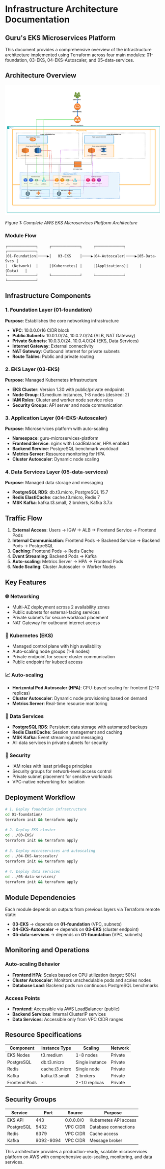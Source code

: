 # Infrastructure Architecture Documentation

## Guru's EKS Microservices Platform

This document provides a comprehensive overview of the infrastructure architecture implemented using Terraform across four main modules: 01-foundation, 03-EKS, 04-EKS-Autoscaler, and 05-data-services.

## Architecture Overview

![AWS EKS Microservices Architecture](docs/images/aws-architecture.png)

*Figure 1: Complete AWS EKS Microservices Platform Architecture*

### Module Flow

```text
┌─────────────┐     ┌─────────────┐     ┌─────────────┐     ┌─────────────┐
│01-Foundation│────▶│   03-EKS    │────▶│04-Autoscaler│────▶│05-Data-Svcs │
│  (Network)  │     │(Kubernetes) │     │(Applications)│     │    (Data)   │
└─────────────┘     └─────────────┘     └─────────────┘     └─────────────┘
```

## Infrastructure Components

### 1. Foundation Layer (01-foundation)
**Purpose**: Establishes the core networking infrastructure

- **VPC**: 10.0.0.0/16 CIDR block
- **Public Subnets**: 10.0.1.0/24, 10.0.2.0/24 (ALB, NAT Gateway)
- **Private Subnets**: 10.0.3.0/24, 10.0.4.0/24 (EKS, Data Services)
- **Internet Gateway**: External connectivity
- **NAT Gateway**: Outbound internet for private subnets
- **Route Tables**: Public and private routing

### 2. EKS Layer (03-EKS)
**Purpose**: Managed Kubernetes infrastructure

- **EKS Cluster**: Version 1.30 with public/private endpoints
- **Node Group**: t3.medium instances, 1-8 nodes (desired: 2)
- **IAM Roles**: Cluster and worker node service roles
- **Security Groups**: API server and node communication

### 3. Application Layer (04-EKS-Autoscaler)
**Purpose**: Microservices platform with auto-scaling

- **Namespace**: guru-microservices-platform
- **Frontend Service**: nginx with LoadBalancer, HPA enabled
- **Backend Service**: PostgreSQL benchmark workload
- **Metrics Server**: Resource monitoring for HPA
- **Cluster Autoscaler**: Dynamic node scaling

### 4. Data Services Layer (05-data-services)
**Purpose**: Managed data storage and messaging

- **PostgreSQL RDS**: db.t3.micro, PostgreSQL 15.7
- **Redis ElastiCache**: cache.t3.micro, Redis 7
- **MSK Kafka**: kafka.t3.small, 2 brokers, Kafka 3.7.x

## Traffic Flow

1. **External Access**: Users → IGW → ALB → Frontend Service → Frontend Pods
2. **Internal Communication**: Frontend Pods → Backend Service → Backend Pods → PostgreSQL
3. **Caching**: Frontend Pods → Redis Cache
4. **Event Streaming**: Backend Pods → Kafka
5. **Auto-scaling**: Metrics Server → HPA → Frontend Pods
6. **Node Scaling**: Cluster Autoscaler → Worker Nodes

## Key Features

### 🌐 Networking
- Multi-AZ deployment across 2 availability zones
- Public subnets for external-facing services
- Private subnets for secure workload placement
- NAT Gateway for outbound internet access

### 🚀 Kubernetes (EKS)
- Managed control plane with high availability
- Auto-scaling node groups (1-8 nodes)
- Private endpoint for secure cluster communication
- Public endpoint for kubectl access

### 📈 Auto-scaling
- **Horizontal Pod Autoscaler (HPA)**: CPU-based scaling for frontend (2-10 replicas)
- **Cluster Autoscaler**: Dynamic node provisioning based on demand
- **Metrics Server**: Real-time resource monitoring

### 💾 Data Services
- **PostgreSQL RDS**: Persistent data storage with automated backups
- **Redis ElastiCache**: Session management and caching
- **MSK Kafka**: Event streaming and messaging
- All data services in private subnets for security

### 🔐 Security
- IAM roles with least privilege principles
- Security groups for network-level access control
- Private subnet placement for sensitive workloads
- VPC-native networking for isolation

## Deployment Workflow

```bash
# 1. Deploy foundation infrastructure
cd 01-foundation/
terraform init && terraform apply

# 2. Deploy EKS cluster
cd ../03-EKS/
terraform init && terraform apply

# 3. Deploy microservices and autoscaling
cd ../04-EKS-Autoscaler/
terraform init && terraform apply

# 4. Deploy data services
cd ../05-data-services/
terraform init && terraform apply
```

## Module Dependencies

Each module depends on outputs from previous layers via Terraform remote state:

- **03-EKS** → depends on **01-foundation** (VPC, subnets)
- **04-EKS-Autoscaler** → depends on **03-EKS** (cluster endpoint)
- **05-data-services** → depends on **01-foundation** (VPC, subnets)

## Monitoring and Operations

### Auto-scaling Behavior
- **Frontend HPA**: Scales based on CPU utilization (target: 50%)
- **Cluster Autoscaler**: Monitors unschedulable pods and scales nodes
- **Database Load**: Backend pods run continuous PostgreSQL benchmarks

### Access Points
- **Frontend**: Accessible via AWS LoadBalancer (public)
- **Backend Services**: Internal ClusterIP services
- **Data Services**: Accessible only from VPC CIDR ranges

## Resource Specifications

| Component | Instance Type | Scaling | Network |
|-----------|---------------|---------|---------|
| EKS Nodes | t3.medium | 1-8 nodes | Private |
| PostgreSQL | db.t3.micro | Single instance | Private |
| Redis | cache.t3.micro | Single node | Private |
| Kafka | kafka.t3.small | 2 brokers | Private |
| Frontend Pods | - | 2-10 replicas | Private |

## Security Groups

| Service | Port | Source | Purpose |
|---------|------|--------|---------|
| EKS API | 443 | 0.0.0.0/0 | Kubernetes API access |
| PostgreSQL | 5432 | VPC CIDR | Database connections |
| Redis | 6379 | VPC CIDR | Cache access |
| Kafka | 9092-9094 | VPC CIDR | Message broker |

This architecture provides a production-ready, scalable microservices platform on AWS with comprehensive auto-scaling, monitoring, and data services.
